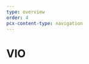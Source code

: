```yaml
---
type: overview
order: 4
pcx-content-type: navigation
---
```


# VIO

<DirectoryListing path="/Stereo"/>
